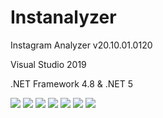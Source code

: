 # Instanalyzer
  <p>Instagram Analyzer v20.10.01.0120</p>
  <p>Visual Studio 2019</p>
  <p>.NET Framework 4.8 & .NET 5</p>
  <img src="https://raw.githubusercontent.com/Soferity/Instanalyzer/master/.screenshots/UI_1.png" />
  <img src="https://raw.githubusercontent.com/Soferity/Instanalyzer/master/.screenshots/UI_2.png" />
  <img src="https://raw.githubusercontent.com/Soferity/Instanalyzer/master/.screenshots/UI_3.png" />
  <img src="https://raw.githubusercontent.com/Soferity/Instanalyzer/master/.screenshots/UI_4.png" />
  <img src="https://raw.githubusercontent.com/Soferity/Instanalyzer/master/.screenshots/UI_5.png" />
  <img src="https://raw.githubusercontent.com/Soferity/Instanalyzer/master/.screenshots/UI_6.png" />
  <img src="https://raw.githubusercontent.com/Soferity/Instanalyzer/master/.screenshots/UI_7.png" />